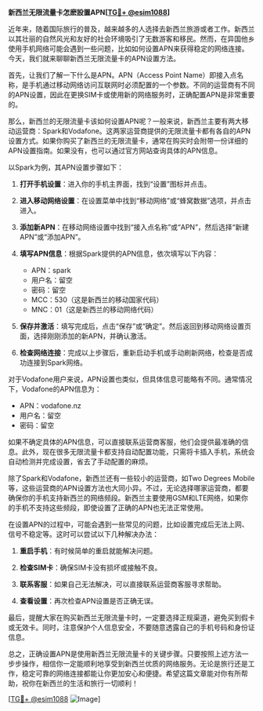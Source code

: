 **新西兰无限流量卡怎麽設置APN[[TG💪+ @esim1088](https://t.me/s/esim1088)]**

近年来，随着国际旅行的普及，越来越多的人选择去新西兰旅游或者工作。新西兰以其壮丽的自然风光和友好的社会环境吸引了无数游客和移民。然而，在异国他乡使用手机网络可能会遇到一些问题，比如如何设置APN来获得稳定的网络连接。今天，我们就来聊聊新西兰无限流量卡的APN设置方法。

首先，让我们了解一下什么是APN。APN（Access Point Name）即接入点名称，是手机通过移动网络访问互联网时必须配置的一个参数。不同的运营商有不同的APN设置，因此在更换SIM卡或使用新的网络服务时，正确配置APN是非常重要的。

那么，新西兰的无限流量卡该如何设置APN呢？一般来说，新西兰主要有两大移动运营商：Spark和Vodafone。这两家运营商提供的无限流量卡都有各自的APN设置方式。如果你购买了新西兰的无限流量卡，通常在购买时会附带一份详细的APN设置指南。如果没有，也可以通过官方网站查询具体的APN信息。

以Spark为例，其APN设置步骤如下：

1. **打开手机设置**：进入你的手机主界面，找到“设置”图标并点击。
   
2. **进入移动网络设置**：在设置菜单中找到“移动网络”或“蜂窝数据”选项，并点击进入。

3. **添加新APN**：在移动网络设置中找到“接入点名称”或“APN”，然后选择“新建APN”或“添加APN”。

4. **填写APN信息**：根据Spark提供的APN信息，依次填写以下内容：
   - APN：spark
   - 用户名：留空
   - 密码：留空
   - MCC：530（这是新西兰的移动国家代码）
   - MNC：01（这是新西兰的移动网络代码）

5. **保存并激活**：填写完成后，点击“保存”或“确定”。然后返回到移动网络设置页面，选择刚刚添加的新APN，并确认激活。

6. **检查网络连接**：完成以上步骤后，重新启动手机或手动刷新网络，检查是否成功连接到Spark网络。

对于Vodafone用户来说，APN设置也类似，但具体信息可能略有不同。通常情况下，Vodafone的APN信息为：
- APN：vodafone.nz
- 用户名：留空
- 密码：留空

如果不确定具体的APN信息，可以直接联系运营商客服，他们会提供最准确的信息。此外，现在很多无限流量卡都支持自动配置功能，只需将卡插入手机，系统会自动检测并完成设置，省去了手动配置的麻烦。

除了Spark和Vodafone，新西兰还有一些较小的运营商，如Two Degrees Mobile等，这些运营商的APN设置方法也大同小异。不过，无论选择哪家运营商，都要确保你的手机支持新西兰的网络频段。新西兰主要使用GSM和LTE网络，如果你的手机不支持这些频段，即使设置了正确的APN也无法正常使用。

在设置APN的过程中，可能会遇到一些常见的问题，比如设置完成后无法上网、信号不稳定等。这时可以尝试以下几种解决办法：

1. **重启手机**：有时候简单的重启就能解决问题。
   
2. **检查SIM卡**：确保SIM卡没有损坏或接触不良。
   
3. **联系客服**：如果自己无法解决，可以直接联系运营商客服寻求帮助。

4. **查看设置**：再次检查APN设置是否正确无误。

最后，提醒大家在购买新西兰无限流量卡时，一定要选择正规渠道，避免买到假卡或无效卡。同时，注意保护个人信息安全，不要随意透露自己的手机号码和身份证信息。

总之，正确设置APN是使用新西兰无限流量卡的关键步骤。只要按照上述方法一步步操作，相信你一定能顺利地享受到新西兰优质的网络服务。无论是旅行还是工作，稳定可靠的网络连接都能让你更加安心和便捷。希望这篇文章能对你有所帮助，祝你在新西兰的生活和旅行一切顺利！

[[TG💪+ @esim1088](https://t.me/s/esim1088) ![Image](https://i.postimg.cc/4NQfJmqS/Snipaste-2025-05-13-00-14-12.png)]